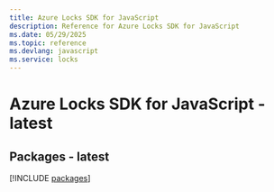 ```yaml
---
title: Azure Locks SDK for JavaScript
description: Reference for Azure Locks SDK for JavaScript
ms.date: 05/29/2025
ms.topic: reference
ms.devlang: javascript
ms.service: locks
---
```

# Azure Locks SDK for JavaScript - latest
## Packages - latest
[!INCLUDE [packages](locks-index.md)]